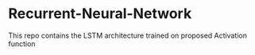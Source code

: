 # Recurrent-Neural-Network
This repo contains the LSTM architecture trained on proposed Activation function
